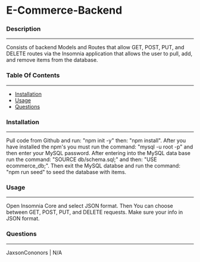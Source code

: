 # **E-Commerce-Backend**

  ### **Description**
  ___
  Consists of backend Models and Routes that allow GET, POST, PUT, and DELETE routes via the Insomnia application that allows the user to pull, add, and remove items from the database.


  ### **Table Of Contents**
  ___
  * [Installation](#Installation)
  * [Usage](#Usage)
  * [Questions](#Questions)


  ### **Installation**
  ___
  Pull code from Github and run: "npm init -y" then: "npm install". After you have installed the npm's you must run the command: "mysql -u root -p" and then enter your MySQL password. After entering into the MySQL data base run the command: "SOURCE db/schema.sql;" and then: "USE ecommerce_db;". Then exit the MySQL databse and run the command: "npm run seed" to seed the database with items.


  ### **Usage**
  ___
  Open Insomnia Core and select JSON format. Then You can choose between GET, POST, PUT, and DELETE requests. Make sure your info in JSON format.

  ### **Questions**
  ___
  JaxsonCononors | N/A